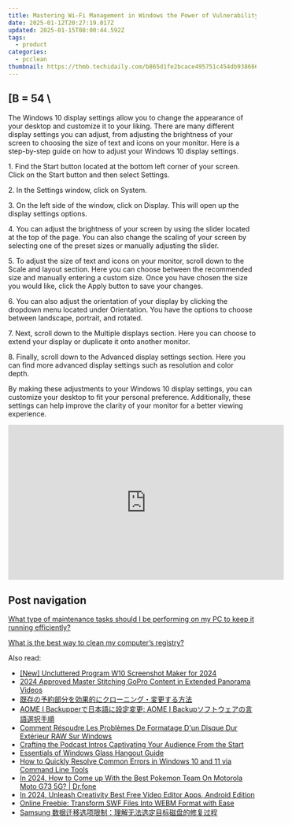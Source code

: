 ```yaml
---
title: Mastering Wi-Fi Management in Windows the Power of Vulnerability and Connection - Lessons From Brené Brown (TED Talk)
date: 2025-01-12T20:27:19.017Z
updated: 2025-01-15T08:00:44.592Z
tags:
  - product
categories:
  - pcclean
thumbnail: https://thmb.techidaily.com/b865d1fe2bcace495751c454db93866647380420be6c31ae58cdceea73012a33.jpg
---
```


## \[B = 54 \

The Windows 10 display settings allow you to change the appearance of your desktop and customize it to your liking. There are many different display settings you can adjust, from adjusting the brightness of your screen to choosing the size of text and icons on your monitor. Here is a step-by-step guide on how to adjust your Windows 10 display settings. 

1\. Find the Start button located at the bottom left corner of your screen. Click on the Start button and then select Settings.

2\. In the Settings window, click on System.

3\. On the left side of the window, click on Display. This will open up the display settings options. 

4\. You can adjust the brightness of your screen by using the slider located at the top of the page. You can also change the scaling of your screen by selecting one of the preset sizes or manually adjusting the slider.

5\. To adjust the size of text and icons on your monitor, scroll down to the Scale and layout section. Here you can choose between the recommended size and manually entering a custom size. Once you have chosen the size you would like, click the Apply button to save your changes.

6\. You can also adjust the orientation of your display by clicking the dropdown menu located under Orientation. You have the options to choose between landscape, portrait, and rotated.

7\. Next, scroll down to the Multiple displays section. Here you can choose to extend your display or duplicate it onto another monitor.

8\. Finally, scroll down to the Advanced display settings section. Here you can find more advanced display settings such as resolution and color depth. 

By making these adjustments to your Windows 10 display settings, you can customize your desktop to fit your personal preference. Additionally, these settings can help improve the clarity of your monitor for a better viewing experience.

<!-- affiliate ads begin -->
<iframe width="560" height="315" src="https://www.youtube.com/embed/g6xXIR_Uh1A?si=TMXzklPEY50MUM05" title="YouTube video player" frameborder="0" allow="accelerometer; autoplay; clipboard-write; encrypted-media; gyroscope; picture-in-picture; web-share" referrerpolicy="strict-origin-when-cross-origin" allowfullscreen></iframe>
<!-- affiliate ads end -->

## Post navigation

[What type of maintenance tasks should I be performing on my PC to keep it running efficiently?](https://tools.techidaily.com/pcclean/products/)

[What is the best way to clean my computer’s registry?](https://tools.techidaily.com/pcclean/products/)

<ins class="adsbygoogle"
     style="display:block"
     data-ad-format="autorelaxed"
     data-ad-client="ca-pub-7571918770474297"
     data-ad-slot="1223367746"></ins>

<ins class="adsbygoogle"
     style="display:block"
     data-ad-client="ca-pub-7571918770474297"
     data-ad-slot="8358498916"
     data-ad-format="auto"
     data-full-width-responsive="true"></ins>

<span class="atpl-alsoreadstyle">Also read:</span>
<div><ul>
<li><a href="https://video-screen-grab.techidaily.com/new-uncluttered-program-w10-screenshot-maker-for-2024/"><u>[New] Uncluttered Program W10 Screenshot Maker for 2024</u></a></li>
<li><a href="https://fox-helps.techidaily.com/2024-approved-master-stitching-gopro-content-in-extended-panorama-videos/"><u>2024 Approved Master Stitching GoPro Content in Extended Panorama Videos</u></a></li>
<li><a href="https://discover-awesome.techidaily.com/5pei5a2y44gu5lqi57se6yoo5yig44ks5yq55p6c55qe44gr44kv44ot44o844ol44oz44kw44o75asj5pu044gz44kl5pa55rov/"><u>既存の予約部分を効果的にクローニング・変更する方法</u></a></li>
<li><a href="https://discover-awesome.techidaily.com/aome-i-backupper-aome-i-backup/"><u>AOME I Backupperで日本語に設定変更: AOME I Backupソフトウェアの言語選択手順</u></a></li>
<li><a href="https://discover-awesome.techidaily.com/comment-resoudre-les-problemes-de-formatage-dun-disque-dur-exterieur-raw-sur-windows/"><u>Comment Résoudre Les Problèmes De Formatage D'un Disque Dur Extérieur RAW Sur Windows</u></a></li>
<li><a href="https://extra-information.techidaily.com/crafting-the-podcast-intros-captivating-your-audience-from-the-start/"><u>Crafting the Podcast Intros Captivating Your Audience From the Start</u></a></li>
<li><a href="https://win11.techidaily.com/essentials-of-windows-glass-hangout-guide/"><u>Essentials of Windows Glass Hangout Guide</u></a></li>
<li><a href="https://discover-awesome.techidaily.com/how-to-quickly-resolve-common-errors-in-windows-10-and-11-via-command-line-tools/"><u>How to Quickly Resolve Common Errors in Windows 10 and 11 via Command Line Tools</u></a></li>
<li><a href="https://android-pokemon-go.techidaily.com/in-2024-how-to-come-up-with-the-best-pokemon-team-on-motorola-moto-g73-5g-drfone-by-drfone-virtual-android/"><u>In 2024, How to Come up With the Best Pokemon Team On Motorola Moto G73 5G? | Dr.fone</u></a></li>
<li><a href="https://youtube-webster.techidaily.com/24-unleash-creativity-best-free-video-editor-apps-android-edition/"><u>In 2024, Unleash Creativity Best Free Video Editor Apps, Android Edition</u></a></li>
<li><a href="https://some-knowledge.techidaily.com/online-freebie-transform-swf-files-into-webm-format-with-ease/"><u>Online Freebie: Transform SWF Files Into WEBM Format with Ease</u></a></li>
<li><a href="https://discover-awesome.techidaily.com/1728477086710-samsung/"><u>Samsung 数据迁移选项限制：理解无法选定目标磁盘的修复过程</u></a></li>
</ul></div>

